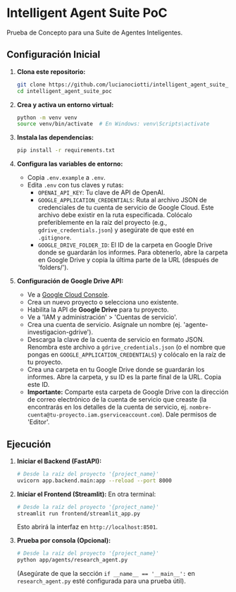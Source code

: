 # Intelligent Agent Suite PoC

Prueba de Concepto para una Suite de Agentes Inteligentes.

## Configuración Inicial

1.  **Clona este repositorio:**
    ```bash
    git clone https://github.com/lucianociotti/intelligent_agent_suite_poc.git
    cd intelligent_agent_suite_poc
    ```
2.  **Crea y activa un entorno virtual:**
    ```bash
    python -m venv venv
    source venv/bin/activate  # En Windows: venv\Scripts\activate
    ```
3.  **Instala las dependencias:**
    ```bash
    pip install -r requirements.txt
    ```
4.  **Configura las variables de entorno:**
    *   Copia `.env.example` a `.env`.
    *   Edita `.env` con tus claves y rutas:
        *   `OPENAI_API_KEY`: Tu clave de API de OpenAI.
        *   `GOOGLE_APPLICATION_CREDENTIALS`: Ruta al archivo JSON de credenciales de tu cuenta de servicio de Google Cloud. Este archivo debe existir en la ruta especificada. Colócalo preferiblemente en la raíz del proyecto (e.g., `gdrive_credentials.json`) y asegúrate de que esté en `.gitignore`.
        *   `GOOGLE_DRIVE_FOLDER_ID`: El ID de la carpeta en Google Drive donde se guardarán los informes. Para obtenerlo, abre la carpeta en Google Drive y copia la última parte de la URL (después de 'folders/').

5.  **Configuración de Google Drive API:**
    *   Ve a [Google Cloud Console](https://console.cloud.google.com/).
    *   Crea un nuevo proyecto o selecciona uno existente.
    *   Habilita la API de **Google Drive** para tu proyecto.
    *   Ve a 'IAM y administración' > 'Cuentas de servicio'.
    *   Crea una cuenta de servicio. Asígnale un nombre (ej. 'agente-investigacion-gdrive').
    *   Descarga la clave de la cuenta de servicio en formato JSON. Renombra este archivo a `gdrive_credentials.json` (o el nombre que pongas en `GOOGLE_APPLICATION_CREDENTIALS`) y colócalo en la raíz de tu proyecto.
    *   Crea una carpeta en tu Google Drive donde se guardarán los informes. Abre la carpeta, y su ID es la parte final de la URL. Copia este ID.
    *   **Importante:** Comparte esta carpeta de Google Drive con la dirección de correo electrónico de la cuenta de servicio que creaste (la encontrarás en los detalles de la cuenta de servicio, ej. `nombre-cuenta@tu-proyecto.iam.gserviceaccount.com`). Dale permisos de 'Editor'.

## Ejecución

1.  **Iniciar el Backend (FastAPI):**
    ```bash
    # Desde la raíz del proyecto '{project_name}'
    uvicorn app.backend.main:app --reload --port 8000
    ```
2.  **Iniciar el Frontend (Streamlit):**
    En otra terminal:
    ```bash
    # Desde la raíz del proyecto '{project_name}'
    streamlit run frontend/streamlit_app.py
    ```
    Esto abrirá la interfaz en `http://localhost:8501`.

3.  **Prueba por consola (Opcional):**
    ```bash
    # Desde la raíz del proyecto '{project_name}'
    python app/agents/research_agent.py
    ```
    (Asegúrate de que la sección `if __name__ == '__main__':` en `research_agent.py` esté configurada para una prueba útil).
